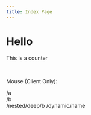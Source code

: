 ```yaml
---
title: Index Page
---
```


# Hello

This is a counter

<counter/>

<br>

Mouse (Client Only):

<client-only>
  <mouse-pos/>
</client-only>

<router-link to="/a">/a</router-link><br>
<router-link to="/b">/b</router-link><br>
<router-link to="/nested/deep/b">/nested/deep/b</router-link>
<router-link to="/dynamic/omma">/dynamic/name</router-link>